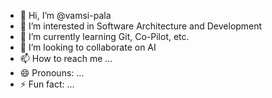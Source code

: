 - 👋 Hi, I’m @vamsi-pala
- 👀 I’m interested in Software Architecture and Development
- 🌱 I’m currently learning Git, Co-Pilot, etc.
- 💞️ I’m looking to collaborate on AI
- 📫 How to reach me ...
- 😄 Pronouns: ...
- ⚡ Fun fact: ...

<!---
vamsi-pala/vamsi-pala is a ✨ special ✨ repository because its `README.md` (this file) appears on your GitHub profile.
You can click the Preview link to take a look at your changes.
--->
